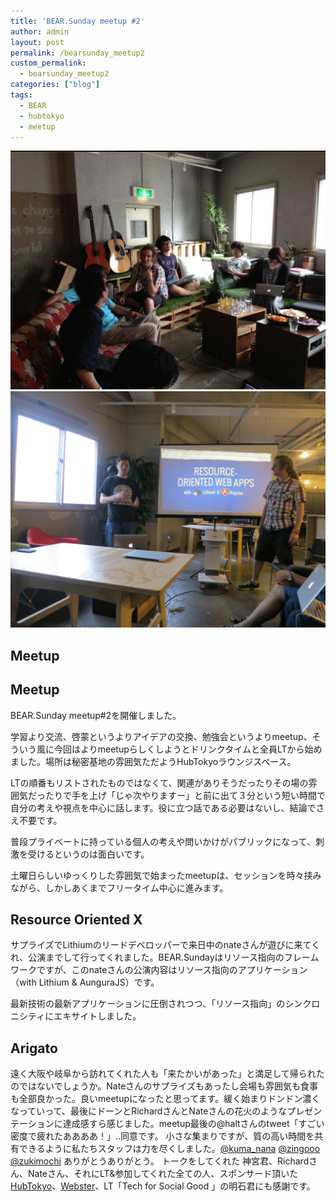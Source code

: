 ```yaml
---
title: 'BEAR.Sunday meetup #2'
author: admin
layout: post
permalink: /bearsunday_meetup2
custom_permalink:
  - bearsunday_meetup2
categories: ["blog"]
tags:
  - BEAR
  - hubtokyo
  - meetup
---
```


<div>
  <a href="/images/wp-content/uploads/2013/07/723d615e8befaad76f94aebd6688651a.png"><img src="/images/wp-content/uploads/2013/07/723d615e8befaad76f94aebd6688651a-1024x776.png" alt="BEAR.Sunday meetup #2 2013-07-28 3.06.12" class="size-large wp-image-1970" /></a>
    <a href="/images/wp-content/uploads/2013/07/IMG_8334.jpg"><img src="/images/wp-content/uploads/2013/07/IMG_8334-1024x768.jpg" alt="IMG_8334" class="size-large wp-image-1976" /></a> </div> <h2>
      Meetup
    </h2>

## Meetup

 BEAR.Sunday meetup#2を開催しました。

 学習より交流、啓蒙というよりアイデアの交換、勉強会というよりmeetup、そういう風に今回はよりmeetupらしくしようとドリンクタイムと全員LTから始めました。場所は秘密基地の雰囲気ただようHubTokyoラウンジスペース。

 LTの順番もリストされたものではなくて、関連がありそうだったりその場の雰囲気だったりで手を上げ「じゃ次やりますー」と前に出て３分という短い時間で自分の考えや視点を中心に話します。役に立つ話である必要はないし、結論でさえ不要です。

 普段プライベートに持っている個人の考えや問いかけがパブリックになって、刺激を受けるというのは面白いです。

 土曜日らしいゆっくりした雰囲気で始まったmeetupは、セッションを時々挟みながら、しかしあくまでフリータイム中心に進みます。

## Resource Oriented X

 サプライズでLithiumのリードデベロッパーで来日中のnateさんが遊びに来てくれ、公演までして行ってくれました。BEAR.Sundayはリソース指向のフレームワークですが、このnateさんの公演内容はリソース指向のアプリケーション（with Lithium & AunguraJS）です。

 最新技術の最新アプリケーションに圧倒されつつ、「リソース指向」のシンクロニシティにエキサイトしました。

## Arigato

遠く大阪や岐阜から訪れてくれた人も「来たかいがあった」と満足して帰られたのではないでしょうか。Nateさんのサプライズもあったし会場も雰囲気も食事も全部良かった。良いmeetupになったと思ってます。緩く始まりドンドン濃くなっていって、最後にドーンとRichardさんとNateさんの花火のようなプレゼンテーションに達成感すら感じました。meetup最後の@haltさんのtweet「すごい密度で疲れたああああ！」..同意です。
小さな集まりですが、質の高い時間を共有できるように私たちスタッフは力を尽くしました。<a href="https://twitter.com/kuma_nana">@kuma_nana</a> <a href="https://twitter.com/zingooo">@zingooo</a> <a href="https://twitter.com/zukimochi">@zukimochi</a> ありがとうありがとう。 トークをしてくれた 神宮君、Richardさん、Nateさん、それにLT&参加してくれた全ての人、スポンサード頂いた<a href="http://hubtokyo.com/">HubTokyo</a>、<a href="http://webster.jp/">Webster</a>、LT「Tech for Social Good 」の明石君にも感謝です。
